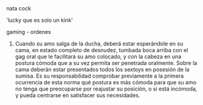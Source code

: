##

nata cock

'lucky que es solo un kink' 

gaming - ordenes


1. Cuando su amo salga de la ducha, deberá estar esperándole en su cama, en estado completo de desnudez, tumbada boca arriba con el gag oral que le facilitará su amo colocado, y con la cabeza en una postura cómoda que a su vez permita ser penetrada oralmente. Sobre la cama deberán estar presentados todos los sextoys en posesión de la sumisa. Es su responsabilidad comprobar previamente a la primera ocurrencia de esta norma qué postura es más cómoda para que su amo no tenga que preocuparse por reajustar su posición, o si está incómoda, y pueda centrarse en satisfacer sus necesidades.